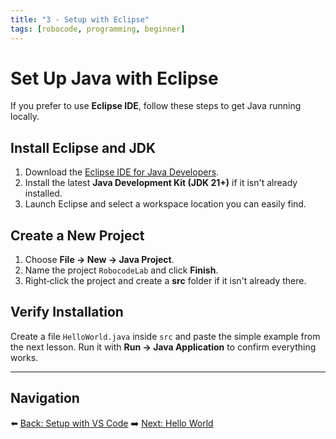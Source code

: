 ```yaml
---
title: "3 - Setup with Eclipse"
tags: [robocode, programming, beginner]
---
```

# Set Up Java with Eclipse

If you prefer to use **Eclipse IDE**, follow these steps to get Java running locally.

## Install Eclipse and JDK

1. Download the [Eclipse IDE for Java Developers](https://www.eclipse.org/downloads/).
2. Install the latest **Java Development Kit (JDK 21+)** if it isn't already installed.
3. Launch Eclipse and select a workspace location you can easily find.

## Create a New Project

1. Choose **File → New → Java Project**.
2. Name the project `RobocodeLab` and click **Finish**.
3. Right‑click the project and create a **src** folder if it isn't already there.

## Verify Installation

Create a file `HelloWorld.java` inside `src` and paste the simple example from the next lesson. Run it with **Run → Java Application** to confirm everything works.

---

## Navigation

⬅️ [Back: Setup with VS Code](/robocode/Day-1/01_setup_vscode)
➡️ [Next: Hello World](/robocode/Day-1/03_hello_world)

